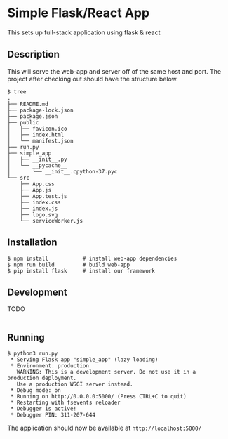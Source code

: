 # Simple Flask/React App
This sets up full-stack application using flask & react

## Description
This will serve the web-app and server off of the same host and port. 
The project after checking out should have the structure below. 
```
$ tree
.
├── README.md
├── package-lock.json
├── package.json
├── public
│   ├── favicon.ico
│   ├── index.html
│   └── manifest.json
├── run.py
├── simple_app
│   ├── __init__.py
│   └── __pycache__
│       └── __init__.cpython-37.pyc
└── src
    ├── App.css
    ├── App.js
    ├── App.test.js
    ├── index.css
    ├── index.js
    ├── logo.svg
    └── serviceWorker.js
```

## Installation
```
$ npm install           # install web-app dependencies
$ npm run build         # build web-app
$ pip install flask     # install our framework
```

## Development
TODO 
```

```

## Running
```
$ python3 run.py 
 * Serving Flask app "simple_app" (lazy loading)
 * Environment: production
   WARNING: This is a development server. Do not use it in a production deployment.
   Use a production WSGI server instead.
 * Debug mode: on
 * Running on http://0.0.0.0:5000/ (Press CTRL+C to quit)
 * Restarting with fsevents reloader
 * Debugger is active!
 * Debugger PIN: 311-207-644
```
The application should now be available at `http://localhost:5000/`